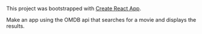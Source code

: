 This project was bootstrapped with [Create React App](https://github.com/facebookincubator/create-react-app).

Make an app using the OMDB api that searches for a movie and displays the results.
